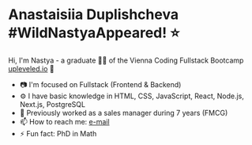 # Anastaisiia Duplishcheva #WildNastyaAppeared! ⭐️
Hi, I'm Nastya - a graduate 👩‍🎓 of the Vienna Coding Fullstack Bootcamp [upleveled.io](https://www.linkedin.com/company/upleveled-gmbh/) 🚀
- 📷 I'm focused on Fullstack (Frontend & Backend)
- ⚙️ I have basic knowledge in HTML, CSS, JavaScript, React, Node.js, Next.js, PostgreSQL
- 💼 Previously worked as a sales manager during 7 years (FMCG)
- 📫 How to reach me: [e-mail](https://mail.google.com/mail/?view=cm&source=mailto&to=a.duplishcheva@gmail.com)
- ⚡ Fun fact: PhD in Math
<!--
Hi there 👋
**anastasiia-lk/anastasiia-lk** is a ✨ _special_ ✨ repository because its `README.md` (this file) appears on your GitHub profile. Previously worked as a sales manager during 7 years.

Here are some ideas to get you started:

- 🔭 I’m currently working on ...
- 🌱 I’m currently learning ...
- 👯 I’m looking to collaborate on ...
- 🤔 I’m looking for help with ...
- 💬 Ask me about ...
- 📫 How to reach me: ...
- 😄 Pronouns: ...
- ⚡ Fun fact: ...
-->
